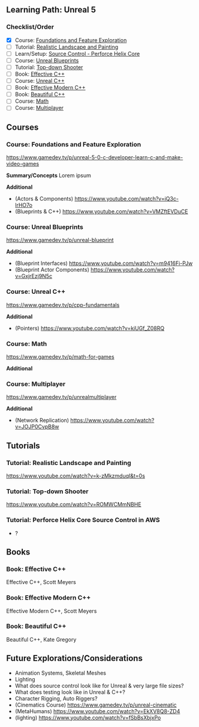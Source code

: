 ## Learning Path: Unreal 5

### Checklist/Order
- [x] Course: [Foundations and Feature Exploration](#course-foundations-and-feature-exploration)
- [ ] Tutorial: [Realistic Landscape and Painting](#tutorial-realistic-landscape-and-painting)
- [ ] Learn/Setup: [Source Control - Perforce Helix Core](#tutorial-perforce-helix-core-source-control-in-aws)
- [ ] Course: [Unreal Blueprints](#course-unreal-blueprints)
- [ ] Tutorial: [Top-down Shooter](#tutorial-top-down-shooter)
- [ ] Book: [Effective C++](#book-effective-c)
- [ ] Course: [Unreal C++](#course-unreal-c)
- [ ] Book: [Effective Modern C++](#book-effective-modern-c)
- [ ] Book: [Beautiful C++](#book-beautiful-c)
- [ ] Course: [Math](#course-math)
- [ ] Course: [Multiplayer](#course-multiplayer)

## Courses

### Course: Foundations and Feature Exploration
https://www.gamedev.tv/p/unreal-5-0-c-developer-learn-c-and-make-video-games

**Summary/Concepts**
Lorem ipsum

**Additional**
- (Actors & Components) https://www.youtube.com/watch?v=iQ3c-lrHO7o
- (Blueprints & C++) https://www.youtube.com/watch?v=VMZftEVDuCE

### Course: Unreal Blueprints
https://www.gamedev.tv/p/unreal-blueprint

**Additional**
- (Blueprint Interfaces) https://www.youtube.com/watch?v=m9416Fi-PJw
- (Blueprint Actor Components) https://www.youtube.com/watch?v=GxjrEzj9N5c

### Course: Unreal C++
https://www.gamedev.tv/p/cpp-fundamentals

**Additional**
- (Pointers) https://www.youtube.com/watch?v=kiUGf_Z08RQ

### Course: Math
https://www.gamedev.tv/p/math-for-games

**Additional**

### Course: Multiplayer
https://www.gamedev.tv/p/unrealmultiplayer

**Additional**

- (Network Replication) https://www.youtube.com/watch?v=JOJP0CvpB8w

## Tutorials

### Tutorial: Realistic Landscape and Painting
https://www.youtube.com/watch?v=k-zMkzmduqI&t=0s

### Tutorial: Top-down Shooter
https://www.youtube.com/watch?v=ROMWCMmNBHE

### Tutorial: Perforce Helix Core Source Control in AWS
- ?

## Books

### Book: Effective C++
Effective C++, Scott Meyers

### Book: Effective Modern C++
Effective Modern C++, Scott Meyers

### Book: Beautiful C++
Beautiful C++, Kate Gregory

## Future Explorations/Considerations

- Animation Systems, Skeletal Meshes
- Lighting
- What does source control look like for Unreal & very large file sizes?
- What does testing look like in Unreal & C++?
- Character Rigging, Auto Riggers?
- (Cinematics Course) https://www.gamedev.tv/p/unreal-cinematic
- (MetaHumans) https://www.youtube.com/watch?v=EkXV8Q8-ZD4
- (lighting) https://www.youtube.com/watch?v=fSbBsXbjxPo

